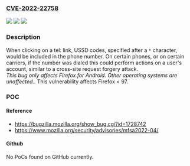 ### [CVE-2022-22758](https://cve.mitre.org/cgi-bin/cvename.cgi?name=CVE-2022-22758)
![](https://img.shields.io/static/v1?label=Product&message=Firefox&color=blue)
![](https://img.shields.io/static/v1?label=Version&message=%3C%2097%20&color=brighgreen)
![](https://img.shields.io/static/v1?label=Vulnerability&message=tel%3A%20links%20could%20have%20sent%20USSD%20codes%20to%20the%20dialer%20on%20Firefox%20for%20Android&color=brighgreen)

### Description

When clicking on a tel: link, USSD codes, specified after a <code>\*</code> character, would be included in the phone number. On certain phones, or on certain carriers, if the number was dialed this could perform actions on a user's account, similar to a cross-site request forgery attack.<br>*This bug only affects Firefox for Android. Other operating systems are unaffected.*. This vulnerability affects Firefox < 97.

### POC

#### Reference
- https://bugzilla.mozilla.org/show_bug.cgi?id=1728742
- https://www.mozilla.org/security/advisories/mfsa2022-04/

#### Github
No PoCs found on GitHub currently.

